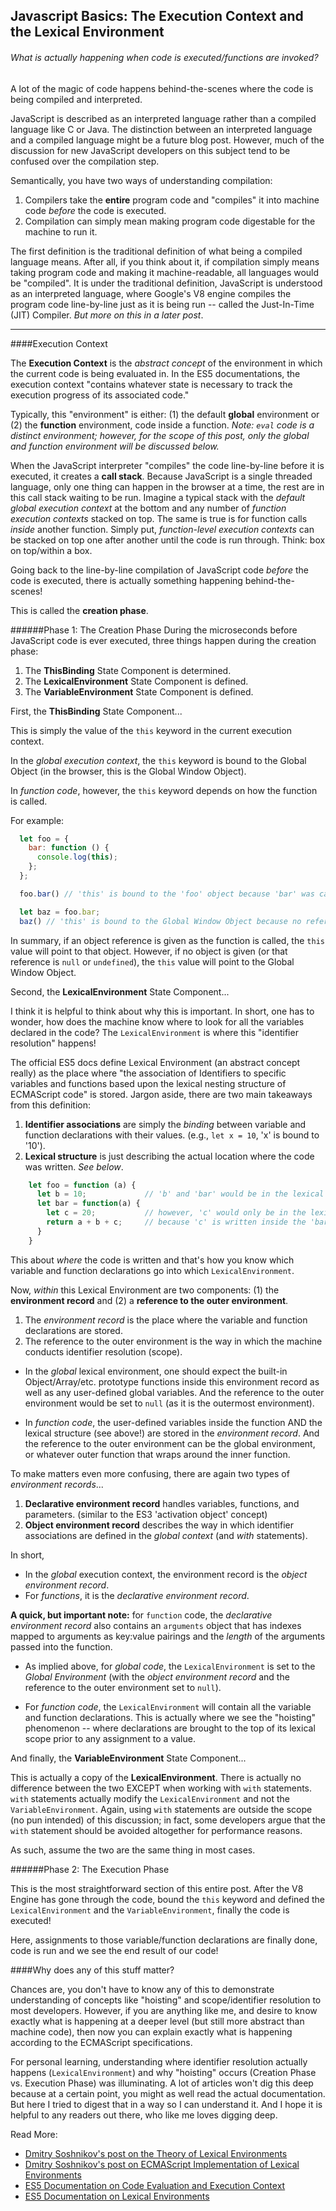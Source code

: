 ## Javascript Basics: The Execution Context and the Lexical Environment
###### _What is actually happening when code is executed/functions are invoked?_

A lot of the magic of code happens behind-the-scenes where the code is being compiled and interpreted.

JavaScript is described as an interpreted language rather than a compiled language like C or Java. The distinction between an interpreted language and a compiled language might be a future blog post. However, much of the discussion for new JavaScript developers on this subject tend to be confused over the compilation step.

Semantically, you have two ways of understanding compilation:
1. Compilers take the __entire__ program code and "compiles" it into machine code _before_ the code is executed.
2. Compilation can simply mean making program code digestable for the machine to run it.

The first definition is the traditional definition of what being a compiled language means. After all, if you think about it, if compilation simply means taking program code and making it machine-readable, all languages would be "compiled". It is under the traditional definition, JavaScript is understood as an interpreted language, where Google's V8 engine compiles the program code line-by-line just as it is being run -- called the Just-In-Time (JIT) Compiler. _But more on this in a later post_.

***

####Execution Context

The __Execution Context__ is the _abstract concept_ of the environment in which the current code is being evaluated in. In the ES5 documentations, the execution context "contains whatever state is necessary to track the execution progress of its associated code."

Typically, this "environment" is either: (1) the default __global__ environment or (2) the __function__ environment, code inside a function.
    _Note: ```eval``` code is a distinct environment; however, for the scope of this post, only the global and function environment will be discussed below._

When the JavaScript interpreter "compiles" the code line-by-line before it is executed, it creates a __call stack__. Because JavaScript is a single threaded language, only one thing can happen in the browser at a time, the rest are in this call stack waiting to be run. Imagine a typical stack with the _default global execution context_ at the bottom and any number of _function execution contexts_ stacked on top. The same is true is for function calls _inside_ another function. Simply put, _function-level execution contexts_ can be stacked on top one after another until the code is run through. Think: box on top/within a box.

Going back to the line-by-line compilation of JavaScript code _before_ the code is executed, there is actually something happening behind-the-scenes!

This is called the __creation phase__.

######Phase 1: The Creation Phase
During the microseconds before JavaScript code is ever executed, three things happen during the creation phase:
  1. The __ThisBinding__ State Component is determined.
  2. The __LexicalEnvironment__ State Component is defined.
  3. The __VariableEnvironment__ State Component is defined.

First, the __ThisBinding__ State Component...

This is simply the value of the ```this``` keyword in the current execution context.

In the _global execution context_, the ```this``` keyword is bound to the Global Object (in the browser, this is the Global Window Object).

In _function code_, however, the  ```this``` keyword depends on how the function is called.

For example:
```javascript
  let foo = {
    bar: function () {
      console.log(this);
    };
  };

  foo.bar() // 'this' is bound to the 'foo' object because 'bar' was called with reference to 'foo'

  let baz = foo.bar;
  baz() // 'this' is bound to the Global Window Object because no reference was given when called
```

In summary, if an object reference is given as the function is called, the ```this``` value will point to that object. However, if no object is given (or that reference is ```null``` or ```undefined```), the ```this``` value will point to the Global Window Object.

Second, the __LexicalEnvironment__ State Component...

I think it is helpful to think about why this is important. In short, one has to wonder, how does the machine know where to look for all the variables declared in the code? The ```LexicalEnvironment``` is where this "identifier resolution" happens!

The official ES5 docs define Lexical Environment (an abstract concept really) as the place where "the association of Identifiers to specific variables and functions based upon the lexical nesting structure of ECMAScript code" is stored. Jargon aside, there are two main takeaways from this definition:
  1. __Identifier associations__ are simply the _binding_ between variable and function declarations with their values. (e.g., ```let x = 10```, 'x' is bound to '10').
  2. __Lexical structure__ is just describing the actual location where the code was written. _See below_.
  ```javascript
      let foo = function (a) {
        let b = 10;             // 'b' and 'bar' would be in the lexical structure of 'foo'
        let bar = function(a) {
          let c = 20;           // however, 'c' would only be in the lexical structure of 'bar'
          return a + b + c;     // because 'c' is written inside the 'bar' function.
        }
      }
  ```
  This about _where_ the code is written and that's how you know which variable and function declarations go into which ```LexicalEnvironment```.

Now, _within_ this Lexical Environment are two components: (1) the __environment record__ and (2) a __reference to the outer environment__.
  1. The _environment record_ is the place where the variable and function declarations are stored.
  2. The reference to the outer environment is the way in which the machine conducts identifier resolution (scope).
  
  * In the _global_ lexical environment, one should expect the built-in Object/Array/etc. prototype functions inside this environment record as well as any user-defined global variables. And the reference to the outer environment would be set to ```null``` (as it is the outermost environment).

  * In _function code_, the user-defined variables inside the function AND the lexical structure (see above!) are stored in the _environment record_. And the reference to the outer environment can be the global environment, or whatever outer function that wraps around the inner function.

To make matters even more confusing, there are again two types of _environment records_...
  1. __Declarative environment record__ handles variables, functions, and parameters. (similar to the ES3 'activation object' concept)
  2. __Object environment record__ describes the way in which identifier associations are defined in the _global context_ (and _with_ statements).

In short,
  * In the _global_ execution context, the environment record is the _object environment record_.
  * For _functions_, it is the _declarative environment record_.

__A quick, but important note:__ for ```function``` code, the _declarative environment record_ also contains an ```arguments``` object that has indexes mapped to arguments as key:value pairings and the _length_ of the arguments passed into the function.

* As implied above, for _global code_, the ```LexicalEnvironment``` is set to the _Global Environment_ (with the _object environment record_ and the reference to the outer environment set to ```null```).

* For _function code_, the ```LexicalEnvironment``` will contain all the variable and function declarations. This is actually where we see the "hoisting" phenomenon -- where declarations are brought to the top of its lexical scope prior to any assignment to a value.

And finally, the __VariableEnvironment__ State Component...

This is actually a copy of the __LexicalEnvironment__. There is actually no difference between the two EXCEPT when working with ```with``` statements. ```with``` statements actually modify the ```LexicalEnvironment``` and not the ```VariableEnvironment```. Again, using ```with``` statements are outside the scope (no pun intended) of this discussion; in fact, some developers argue that the ```with``` statement should be avoided altogether for performance reasons. 

As such, assume the two are the same thing in most cases.

######Phase 2: The Execution Phase

This is the most straightforward section of this entire post. After the V8 Engine has gone through the code, bound the ```this``` keyword and defined the ```LexicalEnvironment``` and the ```VariableEnvironment```, finally the code is executed!

Here, assignments to those variable/function declarations are finally done, code is run and we see the end result of our code!

####Why does any of this stuff matter?

Chances are, you don't have to know any of this to demonstrate understanding of concepts like "hoisting" and scope/identifier resolution to most developers. However, if you are anything like me, and desire to know exactly what is happening at a deeper level (but still more abstract than machine code), then now you can explain exactly what is happening according to the ECMAScript specifications. 

For personal learning, understanding where identifier resolution actually happens (```LexicalEnvironment```) and why "hoisting" occurs (Creation Phase vs. Execution Phase) was illuminating. A lot of articles won't dig this deep because at a certain point, you might as well read the actual documentation. But here I tried to digest that in a way so I can understand it. And I hope it is helpful to any readers out there, who like me loves digging deep.

Read More:
* [Dmitry Soshnikov's post on the Theory of Lexical Environments](http://dmitrysoshnikov.com/ecmascript/es5-chapter-3-1-lexical-environments-common-theory/)
* [Dmitry Soshnikov's post on ECMAScript Implementation of Lexical Environments](http://dmitrysoshnikov.com/ecmascript/es5-chapter-3-2-lexical-environments-ecmascript-implementation/)
* [ES5 Documentation on Code Evaluation and Execution Context](http://es5.github.io/#x10.4)
* [ES5 Documentation on Lexical Environments](http://es5.github.io/#x10.2)
